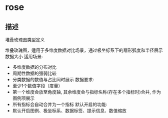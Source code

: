 # rose
## 描述
堆叠玫瑰图类型定义

堆叠玫瑰图，适用于多维度数据对比场景，通过极坐标系下的扇形弧度和半径展示数据大小
适用场景:
- 多维度数据的分布对比
- 周期性数据的强弱比较
- 分类数据的数值与占比同时展示
数据要求:
- 至少1个数值字段（度量）
- 第一个维度会放至角度轴, 其余维度会与指标名称(存在多个指标时)合并, 作为图例项展示
- 所有指标会自动合并为一个指标
默认开启的功能:
- 默认开启图例、极坐标系、数据标签、提示信息、数值缩放
